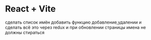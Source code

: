 # React + Vite

сделать список имён добавить функцию добавление,удалении и сделать всё это через redux и при обновлении страницы имена не должны стираться
